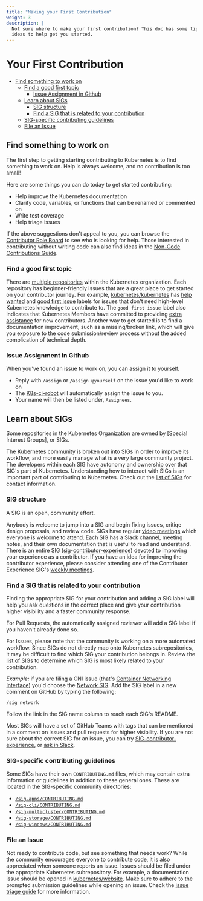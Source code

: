 ```yaml
---
title: "Making your First Contribution"
weight: 3
description: |
  Not sure where to make your first contribution? This doc has some tips and
  ideas to help get you started.
---
```


# Your First Contribution

- [Find something to work on](#find-something-to-work-on)
  - [Find a good first topic](#find-a-good-first-topic)
    - [Issue Assignment in Github](#issue-assignment-in-github)
  - [Learn about SIGs](#learn-about-sigs)
    - [SIG structure](#sig-structure)
    - [Find a SIG that is related to your contribution](#find-a-sig-that-is-related-to-your-contribution)
  - [SIG-specific contributing guidelines](#sig-specific-contributing-guidelines)
  - [File an Issue](#file-an-issue)

## Find something to work on

The first step to getting starting contributing to Kubernetes is to find something
to work on. Help is always welcome, and no contribution is too small! 

Here are some things you can do today to get started contributing:

* Help improve the Kubernetes documentation
* Clarify code, variables, or functions that can be renamed or commented on
* Write test coverage
* Help triage issues

If the above suggestions don't appeal to you, you can browse the 
[Contributor Role Board] to see who is looking for help. Those interested 
in contributing without writing code can also find ideas in the 
[Non-Code Contributions Guide].

### Find a good first topic

There are [multiple repositories] within the Kubernetes organization.
Each repository has beginner-friendly issues that are a great place to 
get started on your contributor journey. For example, [kubernetes/kubernetes] has 
[help wanted] and [good first issue] labels for issues that don't need high-level 
Kubernetes knowledge to contribute to. The `good first issue` label also indicates 
that Kubernetes Members have committed to providing [extra assistance] for new 
contributors. Another way to get started is to find a documentation improvement, 
such as a missing/broken link, which will give you exposure to the code 
submission/review process without the added complication of technical depth. 

### Issue Assignment in Github

When you've found an issue to work on, you can assign it to yourself.

* Reply with `/assign` or `/assign @yourself` on the issue you'd like to work on 
* The [K8s-ci-robot] will automatically assign the issue to you. 
* Your name will then be listed under, `Assignees`.

## Learn about SIGs

Some repositories in the Kubernetes Organization are owned by 
[Special Interest Groups], or SIGs.

The Kubernetes community is broken out into SIGs in order to improve its workflow,
and more easily manage what is a very large community project. The developers 
within each SIG have autonomy and ownership over that SIG's part of Kubernetes. 
Understanding how to interact with SIGs is an important part of contributing 
to Kubernetes. Check out the [list of SIGs][sl] for contact information.

### SIG structure

A SIG is an open, community effort.

Anybody is welcome to jump into a SIG and begin fixing issues, critiqe design 
proposals, and review code. SIGs have regular [video meetings] which everyone 
is welcome to attend. Each SIG has a Slack channel, meeting notes, and their own 
documentation that is useful to read and understand. There is an entire SIG 
([sig-contributor-experience]) devoted to improving your experience as a contributor. 
If you have an idea for  improving the contributor experience, please consider 
attending one of the Contributor Experience SIG's [weekly meetings].

### Find a SIG that is related to your contribution

Finding the appropriate SIG for your contribution and adding a SIG label will 
help you ask questions in the correct place and give your contribution higher 
visibility and a faster community response.

For Pull Requests, the automatically assigned reviewer will add a SIG label 
if you haven't already done so. 

For Issues, please note that the community is working on a more automated workflow.
Since SIGs do not directly map onto Kubernetes subrepositories, it may be 
difficult to find which SIG your contribution belongs in. Review the 
[list of SIGs][sl] to determine which SIG is most likely related to your 
contribution.

*Example:* if you are filing a CNI issue (that's [Container Networking Interface]) 
you'd choose the [Network SIG]. Add the SIG label in a new comment on GitHub 
by typing the following:
```
/sig network
```

Follow the link in the SIG name column to reach each SIG's README. 

Most SIGs will have a set of GitHub Teams with tags that can be mentioned in a 
comment on issues and pull requests for higher visibility.  If you are not sure 
about the correct SIG for an issue, you can try [SIG-contributor-experience], 
or [ask in Slack].

### SIG-specific contributing guidelines

Some SIGs have their own `CONTRIBUTING.md` files, which may contain extra information 
or guidelines in addition to these general ones. These are located in the SIG-specific 
community directories:

- [`/sig-apps/CONTRIBUTING.md`](/sig-apps/CONTRIBUTING.md)
- [`/sig-cli/CONTRIBUTING.md`](/sig-cli/CONTRIBUTING.md)
- [`/sig-multicluster/CONTRIBUTING.md`](/sig-multicluster/CONTRIBUTING.md)
- [`/sig-storage/CONTRIBUTING.md`](/sig-storage/CONTRIBUTING.md)
- [`/sig-windows/CONTRIBUTING.md`](/sig-windows/CONTRIBUTING.md)

### File an Issue

Not ready to contribute code, but see something that needs work?
While the community encourages everyone to contribute code, it is also appreciated 
when someone reports an issue. Issues should be filed under the appropriate Kubernetes 
subrepository. For example, a documentation issue should be opened in 
[kubernetes/website]. Make sure to adhere to the prompted submission guidelines 
while opening an issue. Check the [issue triage guide] for more information.

[Contributor Role Board]: https://discuss.kubernetes.io/c/contributors/role-board
[k8s-ci-robot]: https://github.com/k8s-ci-robot
[Non-Code Contributions Guide]: ./non-code-contributions.md
[multiple repositories]: https://github.com/kubernetes/
[kubernetes/kubernetes]: https://git.k8s.io/kubernetes
[help wanted]: https://go.k8s.io/help-wanted
[good first issue]: https://go.k8s.io/good-first-issue
[extra assistance]:./help-wanted.md
[sl]: /sig-list.md
[video meetings]: https://kubernetes.io/community/
[sig-contributor-experience]: /sig-contributor-experience/README.md
[weekly meetings]: https://docs.google.com/document/d/1qf-02B7EOrItQgwXFxgqZ5qjW0mtfu5qkYIF1Hl4ZLI/edit
[container networking interface]: https://github.com/containernetworking/cni
[network SIG]: http://git.k8s.io/community/sig-network
[ask in Slack]: http://slack.k8s.io/
[issue triage guide]: ./issue-triage.md
[kubernetes/website]: https://github.com/kubernetes/website/issues
[SIG Contributor Experience]: /sig-contributor-experience#contact






